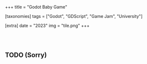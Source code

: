+++
title = "Godot Baby Game"

[taxonomies]
tags = ["Godot", "GDScript", "Game Jam", "University"]

[extra]
date = "2023"
img = "tile.png"
+++

<br><br>

## TODO (Sorry)
